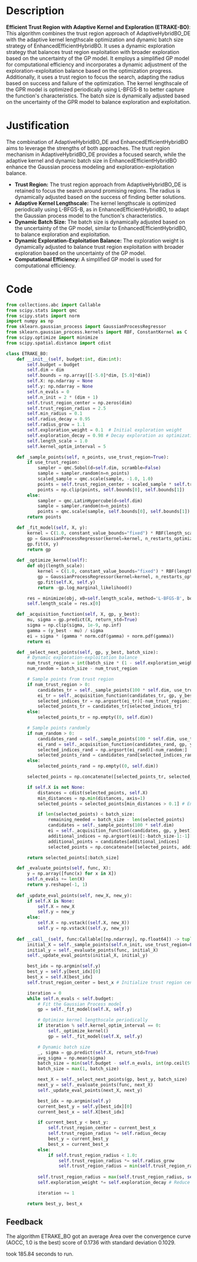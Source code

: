 # Description
**Efficient Trust Region with Adaptive Kernel and Exploration (ETRAKE-BO)**: This algorithm combines the trust region approach of AdaptiveHybridBO_DE with the adaptive kernel lengthscale optimization and dynamic batch size strategy of EnhancedEfficientHybridBO. It uses a dynamic exploration strategy that balances trust region exploitation with broader exploration based on the uncertainty of the GP model. It employs a simplified GP model for computational efficiency and incorporates a dynamic adjustment of the exploration-exploitation balance based on the optimization progress. Additionally, it uses a trust region to focus the search, adapting the radius based on success and failure of the optimization. The kernel lengthscale of the GPR model is optimized periodically using L-BFGS-B to better capture the function's characteristics. The batch size is dynamically adjusted based on the uncertainty of the GPR model to balance exploration and exploitation.

# Justification
The combination of AdaptiveHybridBO_DE and EnhancedEfficientHybridBO aims to leverage the strengths of both approaches. The trust region mechanism in AdaptiveHybridBO_DE provides a focused search, while the adaptive kernel and dynamic batch size in EnhancedEfficientHybridBO enhance the Gaussian process modeling and exploration-exploitation balance.

*   **Trust Region:** The trust region approach from AdaptiveHybridBO\_DE is retained to focus the search around promising regions. The radius is dynamically adjusted based on the success of finding better solutions.
*   **Adaptive Kernel Lengthscale:** The kernel lengthscale is optimized periodically using L-BFGS-B, as in EnhancedEfficientHybridBO, to adapt the Gaussian process model to the function's characteristics.
*   **Dynamic Batch Size:** The batch size is dynamically adjusted based on the uncertainty of the GP model, similar to EnhancedEfficientHybridBO, to balance exploration and exploitation.
*   **Dynamic Exploration-Exploitation Balance:** The exploration weight is dynamically adjusted to balance trust region exploitation with broader exploration based on the uncertainty of the GP model.
*   **Computational Efficiency:** A simplified GP model is used for computational efficiency.

# Code
```python
from collections.abc import Callable
from scipy.stats import qmc
from scipy.stats import norm
import numpy as np
from sklearn.gaussian_process import GaussianProcessRegressor
from sklearn.gaussian_process.kernels import RBF, ConstantKernel as C
from scipy.optimize import minimize
from scipy.spatial.distance import cdist

class ETRAKE_BO:
    def __init__(self, budget:int, dim:int):
        self.budget = budget
        self.dim = dim
        self.bounds = np.array([[-5.0]*dim, [5.0]*dim])
        self.X: np.ndarray = None
        self.y: np.ndarray = None
        self.n_evals = 0
        self.n_init = 2 * (dim + 1)
        self.trust_region_center = np.zeros(dim)
        self.trust_region_radius = 2.5
        self.min_radius = 0.1
        self.radius_decay = 0.95
        self.radius_grow = 1.1
        self.exploration_weight = 0.1  # Initial exploration weight
        self.exploration_decay = 0.98 # Decay exploration as optimization progresses
        self.length_scale = 1.0
        self.kernel_optim_interval = 5

    def _sample_points(self, n_points, use_trust_region=True):
        if use_trust_region:
            sampler = qmc.Sobol(d=self.dim, scramble=False)
            sample = sampler.random(n=n_points)
            scaled_sample = qmc.scale(sample, -1.0, 1.0)
            points = self.trust_region_center + scaled_sample * self.trust_region_radius
            points = np.clip(points, self.bounds[0], self.bounds[1])
        else:
            sampler = qmc.LatinHypercube(d=self.dim)
            sample = sampler.random(n=n_points)
            points = qmc.scale(sample, self.bounds[0], self.bounds[1])
        return points

    def _fit_model(self, X, y):
        kernel = C(1.0, constant_value_bounds="fixed") * RBF(length_scale=self.length_scale, length_scale_bounds=(1e-2, 10))
        gp = GaussianProcessRegressor(kernel=kernel, n_restarts_optimizer=0, alpha=1e-5)
        gp.fit(X, y)
        return gp
    
    def _optimize_kernel(self):
        def obj(length_scale):
            kernel = C(1.0, constant_value_bounds="fixed") * RBF(length_scale=length_scale, length_scale_bounds=(1e-2, 10))
            gp = GaussianProcessRegressor(kernel=kernel, n_restarts_optimizer=0, alpha=1e-5)
            gp.fit(self.X, self.y)
            return -gp.log_marginal_likelihood()

        res = minimize(obj, x0=self.length_scale, method='L-BFGS-B', bounds=[(1e-2, 10)])
        self.length_scale = res.x[0]

    def _acquisition_function(self, X, gp, y_best):
        mu, sigma = gp.predict(X, return_std=True)
        sigma = np.clip(sigma, 1e-9, np.inf)
        gamma = (y_best - mu) / sigma
        ei = sigma * (gamma * norm.cdf(gamma) + norm.pdf(gamma))
        return ei

    def _select_next_points(self, gp, y_best, batch_size):
        # Dynamic exploration-exploitation balance
        num_trust_region = int(batch_size * (1 - self.exploration_weight))
        num_random = batch_size - num_trust_region

        # Sample points from trust region
        if num_trust_region > 0:
            candidates_tr = self._sample_points(100 * self.dim, use_trust_region=True)
            ei_tr = self._acquisition_function(candidates_tr, gp, y_best)
            selected_indices_tr = np.argsort(ei_tr)[-num_trust_region:]
            selected_points_tr = candidates_tr[selected_indices_tr]
        else:
            selected_points_tr = np.empty((0, self.dim))

        # Sample points randomly
        if num_random > 0:
            candidates_rand = self._sample_points(100 * self.dim, use_trust_region=False)
            ei_rand = self._acquisition_function(candidates_rand, gp, y_best)
            selected_indices_rand = np.argsort(ei_rand)[-num_random:]
            selected_points_rand = candidates_rand[selected_indices_rand]
        else:
            selected_points_rand = np.empty((0, self.dim))

        selected_points = np.concatenate([selected_points_tr, selected_points_rand], axis=0)

        if self.X is not None:
            distances = cdist(selected_points, self.X)
            min_distances = np.min(distances, axis=1)
            selected_points = selected_points[min_distances > 0.1] # Enforce diversity

            if len(selected_points) < batch_size:
                remaining_needed = batch_size - len(selected_points)
                candidates = self._sample_points(100 * self.dim)
                ei = self._acquisition_function(candidates, gp, y_best)
                additional_indices = np.argsort(ei)[:-batch_size-1:-1][:remaining_needed]
                additional_points = candidates[additional_indices]
                selected_points = np.concatenate([selected_points, additional_points], axis=0)

        return selected_points[:batch_size]

    def _evaluate_points(self, func, X):
        y = np.array([func(x) for x in X])
        self.n_evals += len(X)
        return y.reshape(-1, 1)
    
    def _update_eval_points(self, new_X, new_y):
        if self.X is None:
            self.X = new_X
            self.y = new_y
        else:
            self.X = np.vstack((self.X, new_X))
            self.y = np.vstack((self.y, new_y))
    
    def __call__(self, func:Callable[[np.ndarray], np.float64]) -> tuple[np.float64, np.array]:
        initial_X = self._sample_points(self.n_init, use_trust_region=False)
        initial_y = self._evaluate_points(func, initial_X)
        self._update_eval_points(initial_X, initial_y)

        best_idx = np.argmin(self.y)
        best_y = self.y[best_idx][0]
        best_x = self.X[best_idx]
        self.trust_region_center = best_x # Initialize trust region center with best initial point

        iteration = 0
        while self.n_evals < self.budget:
            # Fit the Gaussian Process model
            gp = self._fit_model(self.X, self.y)

            # Optimize kernel lengthscale periodically
            if iteration % self.kernel_optim_interval == 0:
                self._optimize_kernel()
                gp = self._fit_model(self.X, self.y)

            # Dynamic batch size
            _, sigma = gp.predict(self.X, return_std=True)
            avg_sigma = np.mean(sigma)
            batch_size = min(self.budget - self.n_evals, int(np.ceil(5 * (avg_sigma / np.std(self.bounds))))) if np.std(self.bounds) > 0 else min(self.budget - self.n_evals, 5)
            batch_size = max(1, batch_size)

            next_X = self._select_next_points(gp, best_y, batch_size)
            next_y = self._evaluate_points(func, next_X)
            self._update_eval_points(next_X, next_y)

            best_idx = np.argmin(self.y)
            current_best_y = self.y[best_idx][0]
            current_best_x = self.X[best_idx]

            if current_best_y < best_y:
                self.trust_region_center = current_best_x
                self.trust_region_radius *= self.radius_decay
                best_y = current_best_y
                best_x = current_best_x
            else:
                if self.trust_region_radius < 1.0:
                    self.trust_region_radius *= self.radius_grow
                    self.trust_region_radius = min(self.trust_region_radius, 2.5)
            
            self.trust_region_radius = max(self.trust_region_radius, self.min_radius)
            self.exploration_weight *= self.exploration_decay # Reduce exploration over time

            iteration += 1

        return best_y, best_x
```
## Feedback
 The algorithm ETRAKE_BO got an average Area over the convergence curve (AOCC, 1.0 is the best) score of 0.1736 with standard deviation 0.1029.

took 185.84 seconds to run.